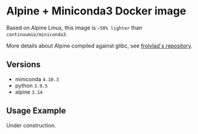 # Alpine + Miniconda3 Docker image

Based on Alpine Linux, this image is ```~50% lighter``` than ```continuumio/miniconda3```.

More details about Alpine compiled against glibc, see [frolvlad`s repository](https://github.com/Docker-Hub-frolvlad/docker-alpine-glibc).

## Versions
- miniconda ```4.10.3```
- python ```3.9.5```
- alpine ```3.14```

## Usage Example

Under construction.
